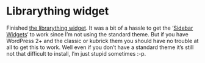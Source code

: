 <!--
  id: 286
  date: 2007-01-28T14:17:07
  modified: 2007-01-28T14:17:07
  slug: librarything-widget
  type: post
  excerpt: <p>Finished the librarything widget. It was a bit of a hassle to get the &#8216;Sidebar Widgets&#8216; to work since I&#8217;m not using the standard theme. But if you have WordPress 2+ and the classic or kubrick them you should have no trouble at all to get this to work. Well even if you don&#8217;t have [&hellip;]</p> 
  content: <p>Finished <a href="?page_id=284">the librarything widget</a>. It was a bit of a hassle to get the &#8216;<a href="http://automattic.com/code/widgets/" target="sidebar">Sidebar Widgets</a>&#8216; to work since I&#8217;m not using the standard theme. But if you have WordPress 2+ and the classic or kubrick them you should have no trouble at all to get this to work. Well even if you don&#8217;t have a standard theme it&#8217;s still not that difficult to install, I&#8217;m just stupid sometimes :-p.</p> 
  categories: Javascript,backend,Wordpress
  tags: widget
-->

# Librarything widget

<p>Finished <a href="?page_id=284">the librarything widget</a>. It was a bit of a hassle to get the &#8216;<a href="http://automattic.com/code/widgets/" target="sidebar">Sidebar Widgets</a>&#8216; to work since I&#8217;m not using the standard theme. But if you have WordPress 2+ and the classic or kubrick them you should have no trouble at all to get this to work. Well even if you don&#8217;t have a standard theme it&#8217;s still not that difficult to install, I&#8217;m just stupid sometimes :-p.</p>

